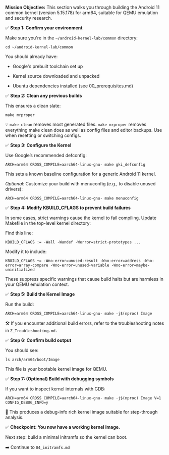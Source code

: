 **Mission Objective:**
This section walks you through building the Android 11 common kernel (version 5.15.178) for arm64, suitable for QEMU emulation and security research.

✅ **Step 1: Confirm your environment**

Make sure you're in the `~/android-kernel-lab/common` directory:

```
cd ~/android-kernel-lab/common
```

You should already have:

* Google's prebuilt toolchain set up

* Kernel source downloaded and unpacked

* Ubuntu dependencies installed (see 00_prerequisites.md)

✅ **Step 2: Clean any previous builds**

This ensures a clean slate:

```
make mrproper
```

💡 `make clean` removes most generated files.
`make mrproper` removes everything make clean does as well as config files and editor backups. Use when resetting or switching configs.

✅ **Step 3: Configure the Kernel**

Use Google’s recommended defconfig:

```
ARCH=arm64 CROSS_COMPILE=aarch64-linux-gnu- make gki_defconfig
```

This sets a known baseline configuration for a generic Android 11 kernel.

_Optional:_ Customize your build with menuconfig (e.g., to disable unused drivers):

```
ARCH=arm64 CROSS_COMPILE=aarch64-linux-gnu- make menuconfig
```

✅ **Step 4: Modify KBUILD_CFLAGS to prevent build failures**

In some cases, strict warnings cause the kernel to fail compiling.
Update Makefile in the top-level kernel directory:

Find this line:

```
KBUILD_CFLAGS := -Wall -Wundef -Werror=strict-prototypes ...
```

Modify it to include:

```
KBUILD_CFLAGS += -Wno-error=unused-result -Wno-error=address -Wno-error=array-compare -Wno-error=unused-variable -Wno-error=maybe-uninitialized
```

These suppress specific warnings that cause build halts but are harmless in your QEMU emulation context.

✅ **Step 5: Build the Kernel Image**

Run the build:

```
ARCH=arm64 CROSS_COMPILE=aarch64-linux-gnu- make -j$(nproc) Image
```

🛠️ If you encounter additional build errors, refer to the troubleshooting notes in `Z_Troubleshooting.md.`

✅ **Step 6: Confirm build output**

You should see:

```
ls arch/arm64/boot/Image
```

This file is your bootable kernel image for QEMU.

✅ **Step 7: (Optional) Build with debugging symbols**

If you want to inspect kernel internals with GDB:

```
ARCH=arm64 CROSS_COMPILE=aarch64-linux-gnu- make -j$(nproc) Image V=1 CONFIG_DEBUG_INFO=y
```

🧠 This produces a debug-info rich kernel image suitable for step-through analysis.

✅ **Checkpoint: You now have a working kernel image.**

Next step: build a minimal initramfs so the kernel can boot.

➡️ Continue to `04_initramfs.md`

